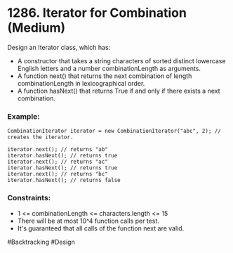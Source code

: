 # 1286. Iterator for Combination (Medium)

Design an Iterator class, which has:

- A constructor that takes a string characters of sorted distinct lowercase English letters and a number combinationLength as arguments.
- A function next() that returns the next combination of length combinationLength in lexicographical order.
- A function hasNext() that returns True if and only if there exists a next combination.
 

### Example:
```
CombinationIterator iterator = new CombinationIterator("abc", 2); // creates the iterator.

iterator.next(); // returns "ab"
iterator.hasNext(); // returns true
iterator.next(); // returns "ac"
iterator.hasNext(); // returns true
iterator.next(); // returns "bc"
iterator.hasNext(); // returns false
```

### Constraints:
- 1 <= combinationLength <= characters.length <= 15
- There will be at most 10^4 function calls per test.
- It's guaranteed that all calls of the function next are valid.

#Backtracking #Design

